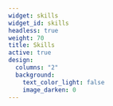 ```yaml
---
widget: skills
widget_id: skills
headless: true
weight: 70
title: Skills
active: true
design:
  columns: "2"
  background:
    text_color_light: false
    image_darken: 0
---
```

